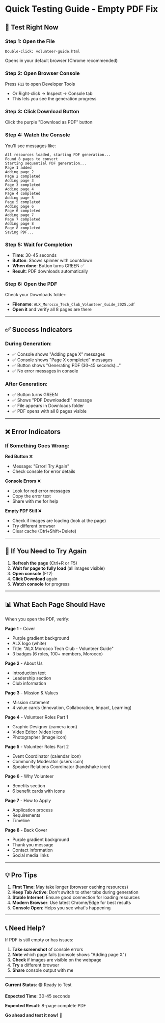# Quick Testing Guide - Empty PDF Fix

## 🎯 Test Right Now

### Step 1: Open the File

```
Double-click: volunteer-guide.html
```

Opens in your default browser (Chrome recommended)

### Step 2: Open Browser Console

Press `F12` to open Developer Tools

- Or Right-click → Inspect → Console tab
- This lets you see the generation progress

### Step 3: Click Download Button

Click the purple "Download as PDF" button

### Step 4: Watch the Console

You'll see messages like:

```
All resources loaded, starting PDF generation...
Found 8 pages to convert
Starting sequential PDF generation...
Page 1 added
Adding page 2
Page 2 completed
Adding page 3
Page 3 completed
Adding page 4
Page 4 completed
Adding page 5
Page 5 completed
Adding page 6
Page 6 completed
Adding page 7
Page 7 completed
Adding page 8
Page 8 completed
Saving PDF...
```

### Step 5: Wait for Completion

- **Time**: 30-45 seconds
- **Button**: Shows spinner with countdown
- **When done**: Button turns GREEN ✅
- **Result**: PDF downloads automatically

### Step 6: Open the PDF

Check your Downloads folder:

- **Filename**: `ALX_Morocco_Tech_Club_Volunteer_Guide_2025.pdf`
- **Open it** and verify all 8 pages are there

---

## ✅ Success Indicators

### During Generation:

- ✅ Console shows "Adding page X" messages
- ✅ Console shows "Page X completed" messages
- ✅ Button shows "Generating PDF (30-45 seconds)..."
- ✅ No error messages in console

### After Generation:

- ✅ Button turns GREEN
- ✅ Shows "PDF Downloaded!" message
- ✅ File appears in Downloads folder
- ✅ PDF opens with all 8 pages visible

---

## ❌ Error Indicators

### If Something Goes Wrong:

**Red Button** ❌

- Message: "Error! Try Again"
- Check console for error details

**Console Errors** ❌

- Look for red error messages
- Copy the error text
- Share with me for help

**Empty PDF Still** ❌

- Check if images are loading (look at the page)
- Try different browser
- Clear cache (Ctrl+Shift+Delete)

---

## 🔄 If You Need to Try Again

1. **Refresh the page** (Ctrl+R or F5)
2. **Wait for page to fully load** (all images visible)
3. **Open console** (F12)
4. **Click Download** again
5. **Watch console** for progress

---

## 📊 What Each Page Should Have

When you open the PDF, verify:

**Page 1** - Cover

- Purple gradient background
- ALX logo (white)
- Title: "ALX Morocco Tech Club - Volunteer Guide"
- 3 badges (6 roles, 100+ members, Morocco)

**Page 2** - About Us

- Introduction text
- Leadership section
- Club information

**Page 3** - Mission & Values

- Mission statement
- 4 value cards (Innovation, Collaboration, Impact, Learning)

**Page 4** - Volunteer Roles Part 1

- Graphic Designer (camera icon)
- Video Editor (video icon)
- Photographer (image icon)

**Page 5** - Volunteer Roles Part 2

- Event Coordinator (calendar icon)
- Community Moderator (users icon)
- Speaker Relations Coordinator (handshake icon)

**Page 6** - Why Volunteer

- Benefits section
- 6 benefit cards with icons

**Page 7** - How to Apply

- Application process
- Requirements
- Timeline

**Page 8** - Back Cover

- Purple gradient background
- Thank you message
- Contact information
- Social media links

---

## 💡 Pro Tips

1. **First Time**: May take longer (browser caching resources)
2. **Keep Tab Active**: Don't switch to other tabs during generation
3. **Stable Internet**: Ensure good connection for loading resources
4. **Modern Browser**: Use latest Chrome/Edge for best results
5. **Console Open**: Helps you see what's happening

---

## 📞 Need Help?

If PDF is still empty or has issues:

1. **Take screenshot** of console errors
2. **Note** which page fails (console shows "Adding page X")
3. **Check** if images are visible on the webpage
4. **Try** a different browser
5. **Share** console output with me

---

**Current Status**: 🟢 Ready to Test

**Expected Time**: 30-45 seconds

**Expected Result**: 8-page complete PDF

**Go ahead and test it now!** 🚀
